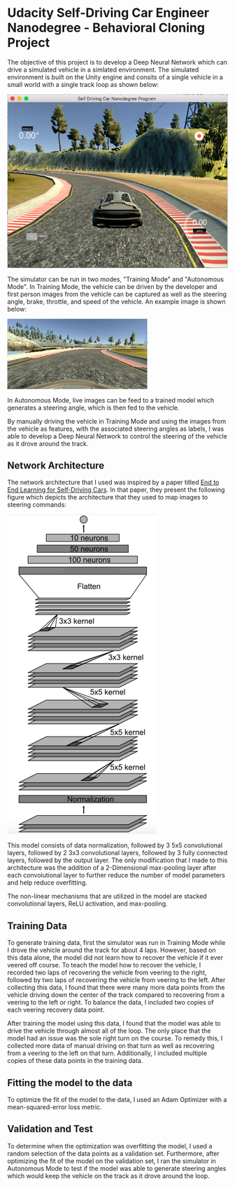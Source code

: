 # Udacity Self-Driving Car Engineer Nanodegree - Behavioral Cloning Project
The objective of this project is to develop a Deep Neural Network which can drive a simulated vehicle in a simlated environment. The simulated environment is built on the Unity engine and consits of a single vehicle in a small world with a single track loop as shown below:

![Simulator Screenshot](/img/simulator_screen.png)

The simulator can be run in two modes, "Training Mode" and "Autonomous Mode". In Training Mode, the vehicle can be driven by the developer and first person images from the vehicle can be captured as well as the steering angle, brake, throttle, and speed of the vehicle. An example image is shown below:

![Image from vehicle](/img/img_from_vehicle.jpg)

In Autonomous Mode, live images can be feed to a trained model which generates a steering angle, which is then fed to the vehicle.

By manually driving the vehicle in Training Mode and using the images from the vehicle as features, with the associated steering angles as labels, I was able to develop a Deep Neural Network to control the steering of the vehicle as it drove around the track.

## Network Architecture

The network architecture that I used was inspired by a paper titled [End to End Learning for Self-Driving Cars](http://images.nvidia.com/content/tegra/automotive/images/2016/solutions/pdf/end-to-end-dl-using-px.pdf). In that paper, they present the following figure which depicts the architecture that they used to map images to steering commands:

![Network Architecture](/img/network_architecture.png)

This model consists of data normalization, followed by 3 5x5 convolutional layers, followed by 2 3x3 convolutional layers, followed by 3 fully connected layers, followed by the output layer. The only modification that I made to this architecture was the addition of a 2-Dimensional max-pooling layer after each convolutional layer to further reduce the number of model parameters and help reduce overfitting.

The non-linear mechanisms that are utilized in the model are stacked convolutional layers, ReLU activation, and max-pooling.

## Training Data

To generate training data, first the simulator was run in Training Mode while I drove the vehicle around the track for about 4 laps. However, based on this data alone, the model did not learn how to recover the vehicle if it ever veered off course. To teach the model how to recover the vehicle, I recorded two laps of recovering the vehicle from veering to the right, followed by two laps of recovering the vehicle from veering to the left. After collecting this data, I found that there were many more data points from the vehicle driving down the center of the track compared to recovering from a veering to the left or right. To balance the data, I included two copies of each veering recovery data point.

After training the model using this data, I found that the model was able to drive the vehicle through almost all of the loop. The only place that the model had an issue was the sole right turn on the course. To remedy this, I collected more data of manual driving on that turn as well as recovering from a veering to the left on that turn. Additionally, I included multiple copies of these data points in the training data.

## Fitting the model to the data

To optimize the fit of the model to the data, I used an Adam Optimizer with a mean-squared-error loss metric. 

## Validation and Test

To determine when the optimization was overfitting the model, I used a random selection of the data points as a validation set. Furthermore, after optimizing the fit of the model on the validation set, I ran the simulator in Autonomous Mode to test if the model was able to generate steering angles which would keep the vehicle on the track as it drove around the loop.

